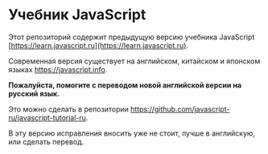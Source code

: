 
# Учебник JavaScript

Этот репозиторий содержит предыдущую версию учебника JavaScript [https://learn.javascript.ru](https://learn.javascript.ru).

Современная версия существует на английском, китайском и японском языках <https://javascript.info>.

**Пожалуйста, помогите с переводом новой английской версии на русский язык.**

Это можно сделать в репозитории <https://github.com/javascript-ru/javascript-tutorial-ru>.

В эту версию исправления вносить уже не стоит, лучше в английскую, или сделать перевод.
